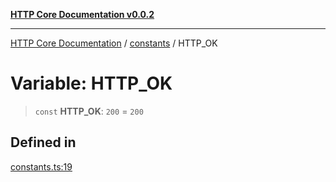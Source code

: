 [**HTTP Core Documentation v0.0.2**](../../README.md)

***

[HTTP Core Documentation](../../modules.md) / [constants](../README.md) / HTTP\_OK

# Variable: HTTP\_OK

> `const` **HTTP\_OK**: `200` = `200`

## Defined in

[constants.ts:19](https://github.com/stonemjs/http-core/blob/ed7c2187bd85b6877da7cd9f8c94448716446e07/src/constants.ts#L19)
